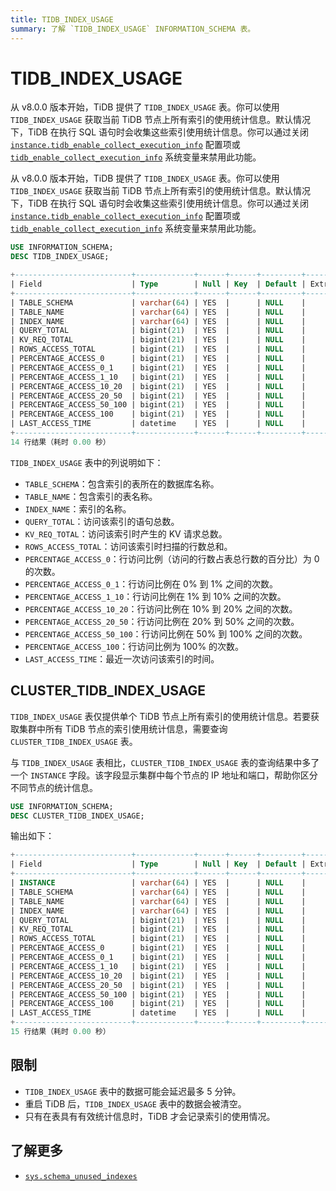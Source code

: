 ```yaml
---
title: TIDB_INDEX_USAGE
summary: 了解 `TIDB_INDEX_USAGE` INFORMATION_SCHEMA 表。
---
```


# TIDB_INDEX_USAGE

<CustomContent platform="tidb">

从 v8.0.0 版本开始，TiDB 提供了 `TIDB_INDEX_USAGE` 表。你可以使用 `TIDB_INDEX_USAGE` 获取当前 TiDB 节点上所有索引的使用统计信息。默认情况下，TiDB 在执行 SQL 语句时会收集这些索引使用统计信息。你可以通过关闭 [`instance.tidb_enable_collect_execution_info`](/tidb-configuration-file.md#tidb_enable_collect_execution_info) 配置项或 [`tidb_enable_collect_execution_info`](/system-variables.md#tidb_enable_collect_execution_info) 系统变量来禁用此功能。

</CustomContent>

<CustomContent platform="tidb-cloud">

从 v8.0.0 版本开始，TiDB 提供了 `TIDB_INDEX_USAGE` 表。你可以使用 `TIDB_INDEX_USAGE` 获取当前 TiDB 节点上所有索引的使用统计信息。默认情况下，TiDB 在执行 SQL 语句时会收集这些索引使用统计信息。你可以通过关闭 [`instance.tidb_enable_collect_execution_info`](https://docs.pingcap.com/tidb/v8.0/tidb-configuration-file#tidb_enable_collect_execution_info) 配置项或 [`tidb_enable_collect_execution_info`](/system-variables.md#tidb_enable_collect_execution_info) 系统变量来禁用此功能。

</CustomContent>

```sql
USE INFORMATION_SCHEMA;
DESC TIDB_INDEX_USAGE;
```

```sql
+--------------------------+-------------+------+------+---------+-------+
| Field                    | Type        | Null | Key  | Default | Extra |
+--------------------------+-------------+------+------+---------+-------+
| TABLE_SCHEMA             | varchar(64) | YES  |      | NULL    |       |
| TABLE_NAME               | varchar(64) | YES  |      | NULL    |       |
| INDEX_NAME               | varchar(64) | YES  |      | NULL    |       |
| QUERY_TOTAL              | bigint(21)  | YES  |      | NULL    |       |
| KV_REQ_TOTAL             | bigint(21)  | YES  |      | NULL    |       |
| ROWS_ACCESS_TOTAL        | bigint(21)  | YES  |      | NULL    |       |
| PERCENTAGE_ACCESS_0      | bigint(21)  | YES  |      | NULL    |       |
| PERCENTAGE_ACCESS_0_1    | bigint(21)  | YES  |      | NULL    |       |
| PERCENTAGE_ACCESS_1_10   | bigint(21)  | YES  |      | NULL    |       |
| PERCENTAGE_ACCESS_10_20  | bigint(21)  | YES  |      | NULL    |       |
| PERCENTAGE_ACCESS_20_50  | bigint(21)  | YES  |      | NULL    |       |
| PERCENTAGE_ACCESS_50_100 | bigint(21)  | YES  |      | NULL    |       |
| PERCENTAGE_ACCESS_100    | bigint(21)  | YES  |      | NULL    |       |
| LAST_ACCESS_TIME         | datetime    | YES  |      | NULL    |       |
+--------------------------+-------------+------+------+---------+-------+
14 行结果（耗时 0.00 秒）
```

`TIDB_INDEX_USAGE` 表中的列说明如下：

* `TABLE_SCHEMA`：包含索引的表所在的数据库名称。
* `TABLE_NAME`：包含索引的表名称。
* `INDEX_NAME`：索引的名称。
* `QUERY_TOTAL`：访问该索引的语句总数。
* `KV_REQ_TOTAL`：访问该索引时产生的 KV 请求总数。
* `ROWS_ACCESS_TOTAL`：访问该索引时扫描的行数总和。
* `PERCENTAGE_ACCESS_0`：行访问比例（访问的行数占表总行数的百分比）为 0 的次数。
* `PERCENTAGE_ACCESS_0_1`：行访问比例在 0% 到 1% 之间的次数。
* `PERCENTAGE_ACCESS_1_10`：行访问比例在 1% 到 10% 之间的次数。
* `PERCENTAGE_ACCESS_10_20`：行访问比例在 10% 到 20% 之间的次数。
* `PERCENTAGE_ACCESS_20_50`：行访问比例在 20% 到 50% 之间的次数。
* `PERCENTAGE_ACCESS_50_100`：行访问比例在 50% 到 100% 之间的次数。
* `PERCENTAGE_ACCESS_100`：行访问比例为 100% 的次数。
* `LAST_ACCESS_TIME`：最近一次访问该索引的时间。

## CLUSTER_TIDB_INDEX_USAGE

`TIDB_INDEX_USAGE` 表仅提供单个 TiDB 节点上所有索引的使用统计信息。若要获取集群中所有 TiDB 节点的索引使用统计信息，需要查询 `CLUSTER_TIDB_INDEX_USAGE` 表。

与 `TIDB_INDEX_USAGE` 表相比，`CLUSTER_TIDB_INDEX_USAGE` 表的查询结果中多了一个 `INSTANCE` 字段。该字段显示集群中每个节点的 IP 地址和端口，帮助你区分不同节点的统计信息。

```sql
USE INFORMATION_SCHEMA;
DESC CLUSTER_TIDB_INDEX_USAGE;
```

输出如下：

```sql
+--------------------------+-------------+------+------+---------+-------+
| Field                    | Type        | Null | Key  | Default | Extra |
+--------------------------+-------------+------+------+---------+-------+
| INSTANCE                 | varchar(64) | YES  |      | NULL    |       |
| TABLE_SCHEMA             | varchar(64) | YES  |      | NULL    |       |
| TABLE_NAME               | varchar(64) | YES  |      | NULL    |       |
| INDEX_NAME               | varchar(64) | YES  |      | NULL    |       |
| QUERY_TOTAL              | bigint(21)  | YES  |      | NULL    |       |
| KV_REQ_TOTAL             | bigint(21)  | YES  |      | NULL    |       |
| ROWS_ACCESS_TOTAL        | bigint(21)  | YES  |      | NULL    |       |
| PERCENTAGE_ACCESS_0      | bigint(21)  | YES  |      | NULL    |       |
| PERCENTAGE_ACCESS_0_1    | bigint(21)  | YES  |      | NULL    |       |
| PERCENTAGE_ACCESS_1_10   | bigint(21)  | YES  |      | NULL    |       |
| PERCENTAGE_ACCESS_10_20  | bigint(21)  | YES  |      | NULL    |       |
| PERCENTAGE_ACCESS_20_50  | bigint(21)  | YES  |      | NULL    |       |
| PERCENTAGE_ACCESS_50_100 | bigint(21)  | YES  |      | NULL    |       |
| PERCENTAGE_ACCESS_100    | bigint(21)  | YES  |      | NULL    |       |
| LAST_ACCESS_TIME         | datetime    | YES  |      | NULL    |       |
+--------------------------+-------------+------+------+---------+-------+
15 行结果（耗时 0.00 秒）
```

## 限制

- `TIDB_INDEX_USAGE` 表中的数据可能会延迟最多 5 分钟。
- 重启 TiDB 后，`TIDB_INDEX_USAGE` 表中的数据会被清空。
- 只有在表具有有效统计信息时，TiDB 才会记录索引的使用情况。

## 了解更多

- [`sys.schema_unused_indexes`](/sys-schema/sys-schema-unused-indexes.md)